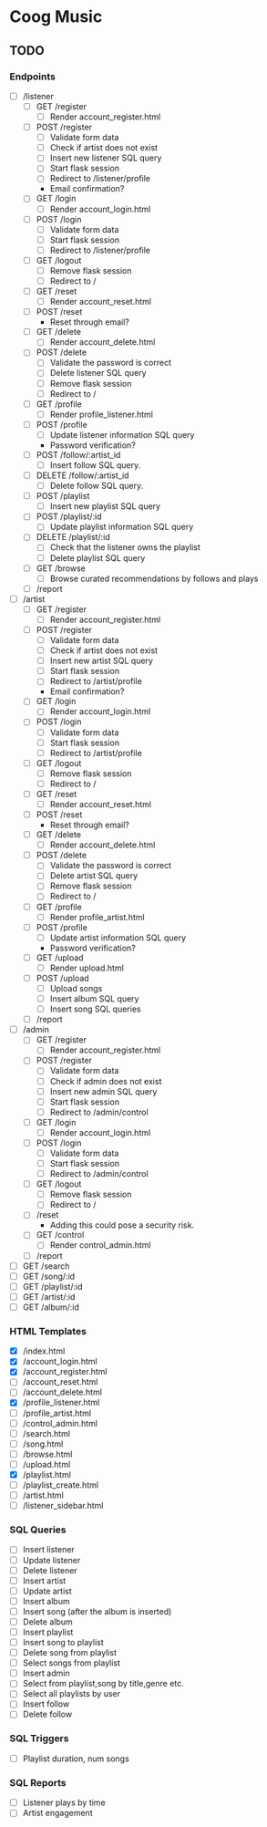 # Coog Music

## TODO

### Endpoints

- [ ] /listener
    - [ ] GET /register
        - [ ] Render account_register.html
    - [ ] POST /register
        - [ ] Validate form data
        - [ ] Check if artist does not exist
        - [ ] Insert new listener SQL query
        - [ ] Start flask session
        - [ ] Redirect to /listener/profile
        - Email confirmation?
    - [ ] GET /login
        - [ ] Render account_login.html
    - [ ] POST /login
        - [ ] Validate form data
        - [ ] Start flask session
        - [ ] Redirect to /listener/profile
    - [ ] GET /logout
        - [ ] Remove flask session
        - [ ] Redirect to /
    - [ ] GET /reset
        - [ ] Render account_reset.html
    - [ ] POST /reset
        - Reset through email?
    - [ ] GET /delete
        - [ ] Render account_delete.html
    - [ ] POST /delete
        - [ ] Validate the password is correct
        - [ ] Delete listener SQL query
        - [ ] Remove flask session
        - [ ] Redirect to /
    - [ ] GET /profile
        - [ ] Render profile_listener.html
    - [ ] POST /profile
        - [ ] Update listener information SQL query
        - Password verification?
    - [ ] POST /follow/:artist_id
        - [ ] Insert follow SQL query.
    - [ ] DELETE /follow/:artist_id
        - [ ] Delete follow SQL query.
    - [ ] POST /playlist
        - [ ] Insert new playlist SQL query
    - [ ] POST /playlist/:id
        - [ ] Update playlist information SQL query
    - [ ] DELETE /playlist/:id
        - [ ] Check that the listener owns the playlist
        - [ ] Delete playlist SQL query
    - [ ] GET /browse
        - [ ] Browse curated recommendations by follows and plays
    - [ ] /report
- [ ] /artist
    - [ ] GET /register
        - [ ] Render account_register.html
    - [ ] POST /register
        - [ ] Validate form data
        - [ ] Check if artist does not exist
        - [ ] Insert new artist SQL query
        - [ ] Start flask session
        - [ ] Redirect to /artist/profile
        - Email confirmation?
    - [ ] GET /login
        - [ ] Render account_login.html
    - [ ] POST /login
        - [ ] Validate form data
        - [ ] Start flask session
        - [ ] Redirect to /artist/profile
    - [ ] GET /logout
        - [ ] Remove flask session
        - [ ] Redirect to /
    - [ ] GET /reset
        - [ ] Render account_reset.html
    - [ ] POST /reset
        - Reset through email?
    - [ ] GET /delete
        - [ ] Render account_delete.html
    - [ ] POST /delete
        - [ ] Validate the password is correct
        - [ ] Delete artist SQL query
        - [ ] Remove flask session
        - [ ] Redirect to /
    - [ ] GET /profile
        - [ ] Render profile_artist.html
    - [ ] POST /profile
        - [ ] Update artist information SQL query
        - Password verification?
    - [ ] GET /upload
        - [ ] Render upload.html
    - [ ] POST /upload
        - [ ] Upload songs
        - [ ] Insert album SQL query
        - [ ] Insert song SQL queries
    - [ ] /report
- [ ] /admin
    - [ ] GET /register
        - [ ] Render account_register.html
    - [ ] POST /register
        - [ ] Validate form data
        - [ ] Check if admin does not exist
        - [ ] Insert new admin SQL query
        - [ ] Start flask session
        - [ ] Redirect to /admin/control
    - [ ] GET /login
        - [ ] Render account_login.html
    - [ ] POST /login
        - [ ] Validate form data
        - [ ] Start flask session
        - [ ] Redirect to /admin/control
    - [ ] GET /logout
        - [ ] Remove flask session
        - [ ] Redirect to /
    - [ ] /reset
        - Adding this could pose a security risk.
    - [ ] GET /control
        - [ ] Render control_admin.html
    - [ ] /report
- [ ] GET /search
- [ ] GET /song/:id
- [ ] GET /playlist/:id
- [ ] GET /artist/:id
- [ ] GET /album/:id

### HTML Templates

- [x] /index.html
- [x] /account_login.html
- [x] /account_register.html
- [ ] /account_reset.html
- [ ] /account_delete.html
- [x] /profile_listener.html
- [ ] /profile_artist.html
- [ ] /control_admin.html
- [ ] /search.html
- [ ] /song.html
- [ ] /browse.html
- [ ] /upload.html
- [x] /playlist.html
- [ ] /playlist_create.html
- [ ] /artist.html
- [ ] /listener_sidebar.html

### SQL Queries

- [ ] Insert listener
- [ ] Update listener
- [ ] Delete listener
- [ ] Insert artist
- [ ] Update artist
- [ ] Insert album
- [ ] Insert song (after the album is inserted)
- [ ] Delete album
- [ ] Insert playlist
- [ ] Insert song to playlist
- [ ] Delete song from playlist
- [ ] Select songs from playlist
- [ ] Insert admin
- [ ] Select from playlist,song by title,genre etc.
- [ ] Select all playlists by user
- [ ] Insert follow
- [ ] Delete follow

### SQL Triggers
- [ ] Playlist duration, num songs

### SQL Reports
- [ ] Listener plays by time
- [ ] Artist engagement
